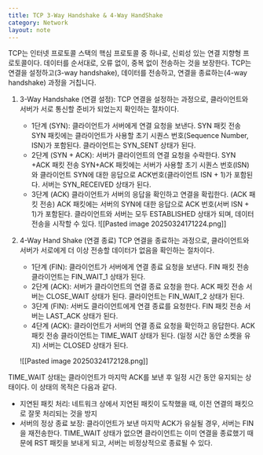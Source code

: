 ```yaml
---
title: TCP 3-Way Handshake & 4-Way HandShake
category: Network
layout: note
---
```

TCP는 인터넷 프로토콜 스택의 핵심 프로토콜 중 하나로, 신뢰성 있는 연결 지향형 프로토콜이다. 데이터를 순서대로, 오류 없이, 중복 없이 전송하는 것을 보장한다. TCP는 연결을 설정하고(3-way handshake), 데이터를 전송하고, 연결을 종료하는(4-way handshake) 과정을 거칩니다. 
1. 3-Way Handshake (연결 설정): 
	TCP 연결을 설정하는 과정으로, 클라이언트와 서버가 서로 통신할 준비가 되었는지 확인하는 절차이다. 
	- 1단계 (SYN):
		클라이언트가 서버에게 연결 요청을 보낸다. SYN 패킷 전송
		SYN 패킷에는 클라이언트가 사용할 초기 시퀀스 번호(Sequence Number, ISN)가 포함된다. 
		클라이언트는 SYN_SENT 상태가 된다. 
	- 2단계 (SYN + ACK):
		서버가 클라이언트의 연결 요청을 수락한다. SYN +ACK 패킷 전송
		SYN+ACK 패킷에는 서버가 사용할 초기 시퀀스 번호(ISN)와 클라이언트 SYN에 대한 응답으로 ACK번호(클라이언트 ISN + 1)가 포함된다. 
		서버는 SYN_RECEIVED 상태가 된다.
	- 3단계 (ACK)
		클라이언트가 서버의 응답을 확인하고 연결을 확립한다. (ACK 패킷 전송)
		ACK 패킷에는 서버의 SYN에 대한 응답으로 ACK 번호(서버 ISN + 1)가 포함된다. 
		클라이언트와 서버는 모두 ESTABLISHED 상태가 되며, 데이터 전송을 시작할 수 있다. 
		![[Pasted image 20250324171224.png]]
2. 4-Way Hand Shake (연결 종료)
	TCP 연결을 종료하는 과정으로, 클라이언트와 서버가 서로에게 더 이상 전송할 데이터가 없음을 확인하는 절차이다.
	- 1단계 (FIN):
		클라이언트가 서버에게 연결 종료 요청을 보낸다. FIN 패킷 전송
		클라이언트는 FIN_WAIT_1 상태가 된다.
	- 2단계 (ACK):
		서버가 클라이언트의 연결 종료 요청을 한다. ACK 패킷 전송
		서버는 CLOSE_WAIT 상태가 된다.
		클라이언트는 FIN_WAIT_2 상태가 된다. 
	- 3단계 (FIN):
		서버도 클라이언트에게 연결 종료를 요청한다. FIN 패킷 전송
		서버는 LAST_ACK 상태가 된다. 
	- 4단계 (ACK):
		클라이언트가 서버의 연결 종료 요청을 확인하고 응답한다. ACK 패킷 전송
		클라이언트는 TIME_WAIT 상태가 된다. (일정 시간 동안 소켓을 유지)
		서버는 CLOSED 상태가 된다. 
		
	![[Pasted image 20250324172128.png]]

TIME_WAIT 상태는 클라이언트가 마지막 ACK를 보낸 후 일정 시간 동안 유지되는 상태이다. 이 상태의 목적은 다음과 같다. 
- 지연된 패킷 처리: 네트워크 상에서 지연된 패킷이 도착했을 때, 이전 연결의 패킷으로 잘못 처리되는 것을 방지
- 서버의 정상 종료 보장: 클라이언트가 보낸 마지막 ACK가 유실될 경우, 서버는 FIN을 재전송한다. TIME_WAIT 상태가 없으면 클라이언트는 이미 연결을 종료했기 때문에 RST 패킷을 보내게 되고, 서버는 비정상적으로 종료될 수 있다. 
